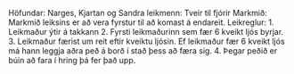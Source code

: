 Höfundar: Narges, Kjartan og Sandra 
leikmenn: Tveir til fjórir
Markmið: Markmið leiksins er að vera fyrstur til að komast á endareit.
Leikreglur: 
        1. Leikmaður ýtir á takkann
        2. Fyrsti leikmaðurinn sem fær 6 kveikt ljós byrjar. 
        3. Leikmaður færist um reit eftir kveiktu ljósin. Ef leikmaður fær 6 kveikt ljós má hann leggja aðra peð á borð í stað þess að færa sig. 
        4. Þegar peðið er búin að fara í hring þá fer það upp. 
      
        
        
